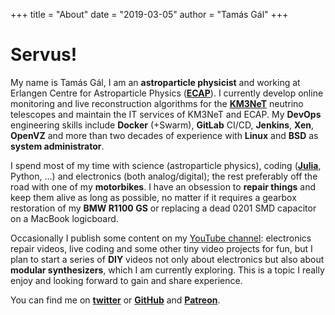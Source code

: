 +++
title = "About"
date = "2019-03-05"
author = "Tamás Gál"
+++

# Servus!

My name is Tamás Gál, I am an **astroparticle physicist** and working at Erlangen Centre for Astroparticle Physics ([**ECAP**](https://ecap.nat.fau.de/)).
I currently develop online monitoring and live reconstruction algorithms for the [**KM3NeT**](https://www.km3net.org) neutrino telescopes and maintain the IT services of KM3NeT and ECAP. My **DevOps** engineering skills include **Docker** (+Swarm), **GitLab** CI/CD, **Jenkins**, **Xen**, **OpenVZ** and more than two decades of experience with **Linux** and **BSD** as **system administrator**.

I spend most of my time with science (astroparticle physics), coding ([**Julia**](https://www.julialang.org), Python, ...) and electronics (both analog/digital); the rest preferably off the road with one of my **motorbikes**. I have an obsession to **repair things** and keep them alive as long as possible, no matter if it requires a gearbox restoration of my **BMW R1100 GS** or replacing a dead 0201 SMD capacitor on a MacBook logicboard.

Occasionally I publish some content on my [YouTube channel](https://www.youtube.com/channel/UCGGBifIs6mZje8eWI3Q34Dg): electronics repair videos, live coding and some other tiny video projects for fun, but I plan to start a series of **DIY** videos not only about electronics but also about **modular synthesizers**, which I am currently exploring. This is a topic I really enjoy and looking forward to gain and share experience.

You can find me on [**twitter**](https://twitter.com/tamasgal) or [**GitHub**](https://github.com/tamasgal) and [**Patreon**](https://www.patreon.com/tamasgal).
